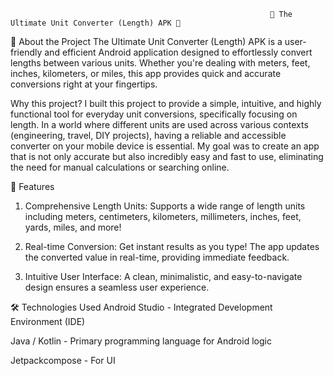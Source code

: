                                                               📏 The Ultimate Unit Converter (Length) APK 📏



🚀 About the Project
The Ultimate Unit Converter (Length) APK is a user-friendly and efficient Android application designed to effortlessly convert lengths between various units. Whether you're dealing with meters, feet, inches, kilometers, or miles, this app provides quick and accurate conversions right at your fingertips.

Why this project?
I built this project to provide a simple, intuitive, and highly functional tool for everyday unit conversions, specifically focusing on length. In a world where different units are used across various contexts (engineering, travel, DIY projects), having a reliable and accessible converter on your mobile device is essential. My goal was to create an app that is not only accurate but also incredibly easy and fast to use, eliminating the need for manual calculations or searching online.

🌟 Features
1. Comprehensive Length Units: Supports a wide range of length units including meters, centimeters, kilometers, millimeters, inches, feet, yards, miles, and more!

2. Real-time Conversion: Get instant results as you type! The app updates the converted value in real-time, providing immediate feedback.

3. Intuitive User Interface: A clean, minimalistic, and easy-to-navigate design ensures a seamless user experience.

🛠️ Technologies Used
Android Studio - Integrated Development Environment (IDE)

Java / Kotlin - Primary programming language for Android logic

Jetpackcompose - For UI 

